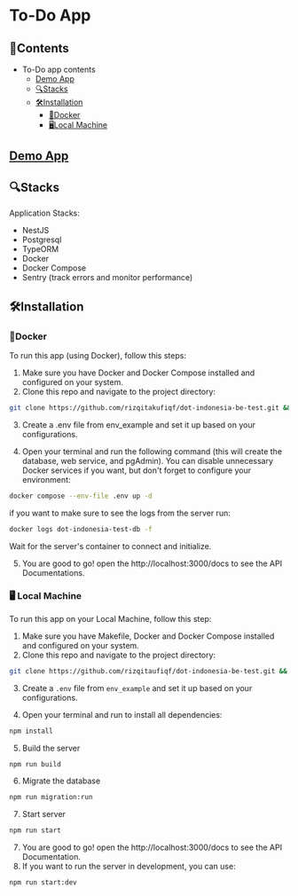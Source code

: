 # To-Do App

## 📜Contents

- To-Do app contents
  - [Demo App](#demo-app)
  - [🔍Stacks](#stacks)
  - [🛠️Installation](#️installation)
    - [🐳Docker](#docker)
    - [🖥️Local Machine](#️-local-machine)

## [Demo App](https://todo.rizqitaufiq.my.id/docs)

## 🔍Stacks

Application Stacks:

- NestJS
- Postgresql
- TypeORM
- Docker
- Docker Compose
- Sentry (track errors and monitor performance)

## 🛠️Installation

### 🐳Docker

To run this app (using Docker), follow this steps:

1. Make sure you have Docker and Docker Compose installed and configured on your system.
2. Clone this repo and navigate to the project directory:

```bash
git clone https://github.com/rizqitakufiqf/dot-indonesia-be-test.git && cd dot-indonesia-be-test
```

3. Create a .env file from env_example and set it up based on your configurations.

4. Open your terminal and run the following command (this will create the database, web service, and pgAdmin). You can disable unnecessary Docker services if you want, but don't forget to configure your environment:

```bash
docker compose --env-file .env up -d
```

if you want to make sure to see the logs from the server run:

```bash
docker logs dot-indonesia-test-db -f
```

Wait for the server's container to connect and initialize.

5. You are good to go! open the http://localhost:3000/docs to see the API Documentations.

### 🖥️ Local Machine

To run this app on your Local Machine, follow this step:

1. Make sure you have Makefile, Docker and Docker Compose installed and configured on your system.
2. Clone this repo and navigate to the project directory:

```bash
git clone https://github.com/rizqitaufiqf/dot-indonesia-be-test.git && cd dot-indonesia-be-test
```

3. Create a `.env` file from `env_example` and set it up based on your configurations.

4. Open your terminal and run to install all dependencies:

```bash
npm install
```

5. Build the server

```bash
npm run build
```

6. Migrate the database

```bash
npm run migration:run
```

7. Start server

```bash
npm run start
```

7. You are good to go! open the http://localhost:3000/docs to see the API Documentation.
8. If you want to run the server in development, you can use:

```bash
npm run start:dev
```
